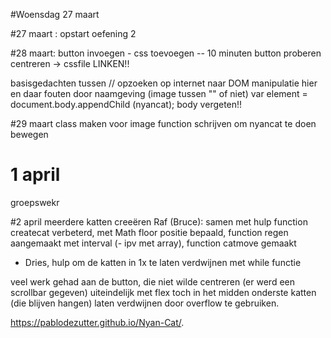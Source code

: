#Woensdag 27 maart

#27 maart :
opstart oefening 2


#28 maart:
button invoegen - css toevoegen
-- 10 minuten button proberen centreren -> cssfile LINKEN!!

basisgedachten tussen //
opzoeken op internet naar DOM manipulatie
hier en daar fouten door naamgeving (image tussen "" of niet)
var element = document.body.appendChild (nyancat); body vergeten!! 

#29 maart
class maken voor image
function schrijven om nyancat te doen bewegen

# 1 april
groepswekr

#2 april
meerdere katten creeëren
Raf (Bruce): samen met hulp  function createcat verbeterd, met Math floor positie bepaald, function regen aangemaakt met interval (- ipv met array), function catmove gemaakt 

+ Dries, hulp om de katten in 1x te laten verdwijnen met while functie

veel werk gehad aan de button, die niet wilde centreren (er werd een scrollbar gegeven)
uiteindelijk met flex toch in het midden
onderste katten (die blijven hangen) laten verdwijnen door overflow te gebruiken.

 https://pablodezutter.github.io/Nyan-Cat/. 

